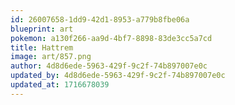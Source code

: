 ```yaml
---
id: 26007658-1dd9-42d1-8953-a779b8fbe06a
blueprint: art
pokemon: a130f266-aa9d-4bf7-8898-83de3cc5a7cd
title: Hattrem
image: art/857.png
author: 4d8d6ede-5963-429f-9c2f-74b897007e0c
updated_by: 4d8d6ede-5963-429f-9c2f-74b897007e0c
updated_at: 1716678039
---
```

